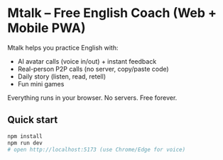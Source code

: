 # Mtalk – Free English Coach (Web + Mobile PWA)

Mtalk helps you practice English with:
- AI avatar calls (voice in/out) + instant feedback
- Real-person P2P calls (no server, copy/paste code)
- Daily story (listen, read, retell)
- Fun mini games

Everything runs in your browser. No servers. Free forever.

## Quick start
```bash
npm install
npm run dev
# open http://localhost:5173 (use Chrome/Edge for voice)